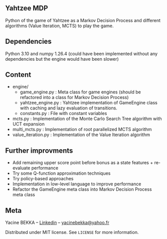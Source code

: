 ## Yahtzee MDP

Python of the game of Yahtzee as a Markov Decision Process and different algorithms (Value Iteration, MCTS) to play the game.

## Dependencies

Python 3.10 and numpy 1.26.4 (could have been implemented without any dependencies but the engine would have been slower)

## Content

- engine/
  - game_engine.py :  Meta class for game engines (should be refactored into a class for Markov Decision Process)
  - yahtzee_engine.py : Yahtzee implementation of GameEngine class with caching and lazy evaluation of transitions.
  - constants.py : File with constant variables
- mcts.py : Implementation of the Monte Carlo Search Tree algorithm with UCT expansion
- multi_mcts.py : Implementation of root parallelized MCTS algorithm
- value_iteration.py : Implementation of the Value Iteration algorithm

## Further improvments

- Add remaining upper score point before bonus as a state features + re-evaluate performance
- Try some Q-function approximation techniques
- Try policy-based approaches
- Implementation in low-level language to improve performance
- Refactor the GameEngine meta class into Markov Decision Process meta class

## Meta

Yacine BEKKA – [Linkedin](https://www.linkedin.com/in/yacine-bekka-519b79146) – yacinebekka@yahoo.fr

Distributed under MIT license. See ``LICENSE`` for more information.

